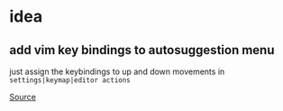 # idea

## add vim key bindings to autosuggestion menu
just assign the keybindings to up and down movements in `settings|keymap|editor actions`

[Source](https://youtrack.jetbrains.com/issue/VIM-438#comment=27-520874)
